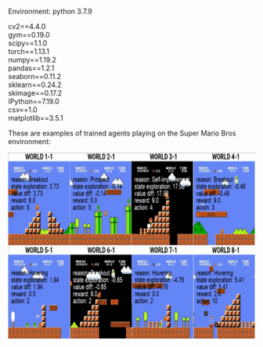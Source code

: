 Environment: python 3.7.9

cv2==4.4.0 \
gym==0.19.0 \
scipy==1.1.0 \
torch==1.13.1 \
numpy==1.19.2 \
pandas==1.2.1 \
seaborn==0.11.2 \
sklearn==0.24.2 \
skimage==0.17.2 \
IPython==7.19.0 \
csv==1.0 \
matplotlib==3.5.1


These are examples of trained agents playing on the Super Mario Bros environment:

<img src="MarioBros.gif" width="700" height="380"/>
